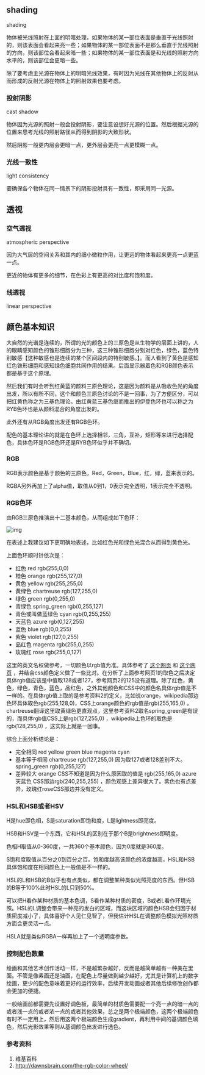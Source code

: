 ## shading

shading

物体被光线照射在上面的明暗处理，如果物体的某一部位表面是垂直于光线照射的，则该表面会看起来亮一些；如果物体的某一部位表面不是那么垂直于光线照射的方向，则该部位会看起来暗一些；如果物体的某一部位表面是和光线的照射方向水平的，则该部位会更暗一些。

除了要考虑主光源在物体上的明暗光线效果，有时因为光线在其他物体上的反射从而形成的反射光源在物体上的照射效果也要考虑。

### 投射阴影

cast shadow

物体因为光源的照射一般会投射阴影，要注意设想好光源的位置。然后根据光源的位置来思考光线的照射路径从而得到阴影的大致形状。

然后阴影一般更内层会更暗一点，更外层会更亮一点更模糊一点。

### 光线一致性

light consistency

要确保各个物体在同一情景下的阴影投射具有一致性，即采用同一光源。

## 透视

### 空气透视

atmospheric perspective

因为大气层的空间关系和其内的细小微粒作用，让更远的物体看起来更亮一点更蓝一点。

更近的物体有更多的细节，在色彩上有更高的对比度和饱和度。

### 线透视

linear perspective

## 颜色基本知识

大自然的光谱是连续的，所谓的光的颜色上的三原色是从生物学的层面上讲的，人的眼睛感知颜色的锥形细胞分为三种，这三种锥形细胞分别对红色，绿色，蓝色特别敏感【这种敏感也是连续的某个区间段内的特别敏感。】。而人看到了黄色是感知红色锥形细胞和感知绿色细胞共同作用的结果。后面显示器着色和RGB颜色表示都是基于这个原理。

然后我们有时会听到红黄蓝的颜料三原色理论，这是因为颜料是从吸收色光的角度出发，所以有所不同，这个和颜色三原色讨论的不是一回事，为了方便区分，可以把红黄色称之为三基色理论。由红黄蓝三基色继而推出的伊登色环也可以称之为RYB色环也是从颜料混合的角度出发的。

此外还有从RGB角度出发还有RGB色环。

配色的基本理论讲的就是在色环上选择相邻，三角，互补，矩形等来进行选择配色，具体色环是RGB色环还是RYB色环似乎并不确切。

### RGB

RGB表示颜色是基于颜色的三原色，Red，Green，Blue，红，绿，蓝来表示的。

RGBA另外再加上了alpha值，取值从0到1，0表示完全透明，1表示完全不透明。



### RGB色环

由RGB三原色推演出十二基本颜色，从而组成如下色环：

![img]({static}/images/2021/color_wheel_circle.png)

在表述上我建议如下更明确地表述，比如红色光和绿色光混合从而得到黄色光。

上面色环顺时针依次是：

- 红色 red rgb(255,0,0)
- 橙色 orange rgb(255,127,0)
- 黄色 yellow rgb(255,255,0)
- 黄绿色 chartreuse rgb(127,255,0)
- 绿色 green rgb(0,255,0)
- 青绿色 spring_green rgb(0,255,127)
- 青色或叫做蓝绿色 cyan rgb(0,255,255)
- 天蓝色 azure rgb(0,127,255)
- 蓝色 blue rgb(0,0,255)
- 紫色 violet rgb(127,0,255)
- 品红色 magenta rgb(255,0,255)
- 玫瑰红 rose rgb(255,0,127)

这里的英文名权做参考，一切颜色以rgb值为准。具体参考了 [这个网页](https://en.wikipedia.org/wiki/RGB_color_model#/media/File:Color_wheel_circle.png) 和 [这个网页](http://dawnsbrain.com/the-rgb-color-wheel/) ，并结合css颜色定义做了一些比对。在分析了上面参考网页1的取色之后决定具体rgb值应该是中值取128或者127，参考网页2的125没有道理。除了红色，黄色，绿色，青色，蓝色，品红色，之外其他颜色和CSS中的颜色名具体rgb值是不一样的。在具体rgb值上取的是参考资料2的定义，比如说orange，wikipedia那边色环具体取色rgb(255,128,0)，CSS上orange颜色的rgb值是rgb(255,165,0) 。chartreuse翻译这里取黄绿色更直观点，这里参考资料2取名spring_green是有误的，而具体rgb值CSS上是rgb(127,255,0) ，wikipedia上色环的取色是rgb(128,255,0) ，这实际上就是一回事。

综合上面分析结论是：

- 完全相同 red yellow green blue magenta cyan
- 基本等于相同 chartreuse rgb(127,255,0) 因为取127或者128差别不大。spring_green rgb(0,255,127)
- 差异较大 orange CSS不知道是因为什么原因取的值是 rgb(255,165,0) azure 天蓝色 CSS那边rgb(240,255,255) ，颜色观感上差异很大了。紫色也有点差异，玫瑰红roseCSS那边并没有定义。

### HSL和HSB或者HSV

H是hue即色相，S是saturation即饱和度，L是lightness即亮度。

HSB和HSV是一个东西，它和HSL的区别在于那个B是brightness即明度。

色相H取值从0-360度，一共360个基本颜色，因为0度就是360度。

S饱和度取值从百分之0到百分之百。饱和度越高该颜色的浓度越高，HSL和HSB具体饱和度在相同颜色上一般值是不一样的。

HSL的L和HSB的B似乎也有点类似，都在调整某种类似光照亮度的东西。但HSB的B等于100%此时HSL的L只到50%。

可以把H看作某种材质的基本色调，S看作某种材质的密度，B或者L看作环境光照。HSL的L调整会带来一种亮的发白的区域，而这块区域的颜色HSB会归因于材质密度减小了，具体喜好个人见仁见智了，但我估计HSL在调整颜色模拟光照材质方面会更灵活一点。

HSLA就是类似RGBA一样再加上了一个透明度参数。

### 控制配色数量

绘画和其他艺术创作活动一样，不是越繁杂越好，反而是越简单越有一种美在里面。不管是像素画还是油画，在配色上尽量做到越少越好，尤其是计算机上的数字绘画，更少的配色意味着更好的运行效率，后续开发动画或者其他后续修改创作都会更加的便捷。

一般绘画前都需要先设置好调色板，最简单的材质色需要配一个亮一点的暗一点的或者浅一点的或者浓一点的或者其他效果，总之是两个极端颜色，这两个极端颜色有时不一定用上，然后用这两个极端颜色生成gradient，再利用中间的基调颜色填色，然后光影效果等则从基调颜色出发进行选色。





### 参考资料

1. 维基百科
2. http://dawnsbrain.com/the-rgb-color-wheel/